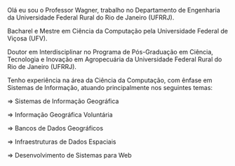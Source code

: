 Olá eu sou o Professor Wagner, trabalho no Departamento de Engenharia da Universidade Federal Rural do Rio de Janeiro (UFRRJ).

Bacharel e Mestre em Ciência da Computação pela Universidade Federal de Viçosa (UFV).

Doutor em Interdisciplinar no Programa de Pós-Graduação em Ciência, Tecnologia e Inovação em Agropecuária da Universidade Federal Rural do Rio de Janeiro (UFRRJ).

Tenho experiência na área da Ciência da Computação, com ênfase em Sistemas de Informação, atuando principalmente nos seguintes temas:
  
  => Sistemas de Informação Geográfica
  
  => Informação Geográfica Voluntária
  
  => Bancos de Dados Geográficos
  
  => Infraestruturas de Dados Espaciais
  
  => Desenvolvimento de Sistemas para Web

<!---
Wagner-UFRRJ/Wagner-UFRRJ is a ✨ special ✨ repository because its `README.md` (this file) appears on your GitHub profile.
You can click the Preview link to take a look at your changes.
--->
